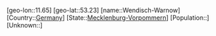 ﻿---
location: [53.23,11.65]
type: City
tags:
- geo/City


SpocWebEntityId: 35538
isDeleted: false
confidential: public

---
[geo-lon::11.65]
[geo-lat::53.23]
[name::Wendisch-Warnow]
[Country::[Germany](geo/Continent/Europe/Germany.md)]
[State::[Mecklenburg-Vorpommern](geo/Continent/Europe/Germany/Mecklenburg-Vorpommern.md)]
[Population::]
[Unknown::]

